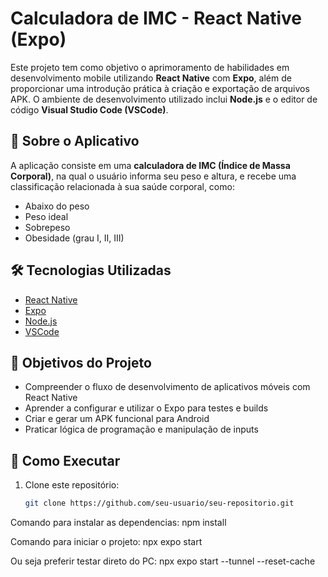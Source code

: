 # Calculadora de IMC - React Native (Expo)

Este projeto tem como objetivo o aprimoramento de habilidades em desenvolvimento mobile utilizando **React Native** com **Expo**, além de proporcionar uma introdução prática à criação e exportação de arquivos APK. O ambiente de desenvolvimento utilizado inclui **Node.js** e o editor de código **Visual Studio Code (VSCode)**.

## 📱 Sobre o Aplicativo

A aplicação consiste em uma **calculadora de IMC (Índice de Massa Corporal)**, na qual o usuário informa seu peso e altura, e recebe uma classificação relacionada à sua saúde corporal, como:

- Abaixo do peso
- Peso ideal
- Sobrepeso
- Obesidade (grau I, II, III)

## 🛠 Tecnologias Utilizadas

- [React Native](https://reactnative.dev/)
- [Expo](https://expo.dev/)
- [Node.js](https://nodejs.org/)
- [VSCode](https://code.visualstudio.com/)

## 🎯 Objetivos do Projeto

- Compreender o fluxo de desenvolvimento de aplicativos móveis com React Native
- Aprender a configurar e utilizar o Expo para testes e builds
- Criar e gerar um APK funcional para Android
- Praticar lógica de programação e manipulação de inputs

## 🚀 Como Executar

1. Clone este repositório:
   ```bash
   git clone https://github.com/seu-usuario/seu-repositorio.git

Comando para instalar as dependencias: npm install

Comando para iniciar o projeto: npx expo start

Ou seja preferir testar direto do PC: npx expo start --tunnel --reset-cache

